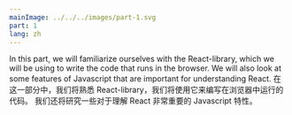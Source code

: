 ```yaml
---
mainImage: ../../../images/part-1.svg
part: 1
lang: zh
---
```


<div class="intro">


In this part, we will familiarize ourselves with the React-library, which we will be using to write the code that runs in the browser. We will also look at some features of Javascript that are important for understanding React.
在这一部分中，我们将熟悉 React-library，我们将使用它来编写在浏览器中运行的代码。 我们还将研究一些对于理解 React 非常重要的 Javascript 特性。

</div>

